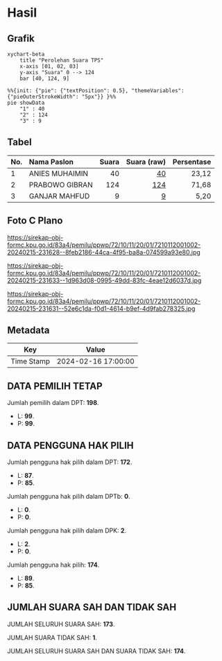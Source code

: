 # Hasil

## Grafik

```mermaid
xychart-beta
    title "Perolehan Suara TPS"
    x-axis [01, 02, 03]
    y-axis "Suara" 0 --> 124
    bar [40, 124, 9]
```

```mermaid
%%{init: {"pie": {"textPosition": 0.5}, "themeVariables": {"pieOuterStrokeWidth": "5px"}} }%%
pie showData
    "1" : 40
    "2" : 124
    "3" : 9
```

## Tabel

| No. | Nama Paslon    | Suara | Suara (raw) | Persentase |
|:--- |:-------------- | -----:| -----------:| ----------:|
| 1   | ANIES MUHAIMIN | 40    | [40][p-1]   | 23,12      |
| 2   | PRABOWO GIBRAN | 124   | [124][p-2]  | 71,68      |
| 3   | GANJAR MAHFUD  | 9     | [9][p-3]    | 5,20       |


[p-1]: https://github.com/gigit-pemilu/pemilu-2024-72-sulawesi-tengah/blob/main/pilpres/hitung-suara/sub/72-sulawesi-tengah/sub/10-sigi/sub/11-dolo-barat/sub/2001-sibonu/sub/002-tps/sub/paslon-1.txt
[p-2]: https://github.com/gigit-pemilu/pemilu-2024-72-sulawesi-tengah/blob/main/pilpres/hitung-suara/sub/72-sulawesi-tengah/sub/10-sigi/sub/11-dolo-barat/sub/2001-sibonu/sub/002-tps/sub/paslon-2.txt
[p-3]: https://github.com/gigit-pemilu/pemilu-2024-72-sulawesi-tengah/blob/main/pilpres/hitung-suara/sub/72-sulawesi-tengah/sub/10-sigi/sub/11-dolo-barat/sub/2001-sibonu/sub/002-tps/sub/paslon-3.txt

## Foto C Plano

https://sirekap-obj-formc.kpu.go.id/83a4/pemilu/ppwp/72/10/11/20/01/7210112001002-20240215-231628--8feb2186-44ca-4f95-ba8a-074599a93e80.jpg

https://sirekap-obj-formc.kpu.go.id/83a4/pemilu/ppwp/72/10/11/20/01/7210112001002-20240215-231633--1d963d08-0995-49dd-83fc-4eae12d6037d.jpg

https://sirekap-obj-formc.kpu.go.id/83a4/pemilu/ppwp/72/10/11/20/01/7210112001002-20240215-231631--52e6c1da-f0d1-4614-b9ef-4d9fab278325.jpg


## Metadata

| Key        | Value               |
| ---------- | ------------------- |
| Time Stamp | 2024-02-16 17:00:00 |


## DATA PEMILIH TETAP

Jumlah pemilih dalam DPT: **198**.
 * L: **99**.
 * P: **99**.

## DATA PENGGUNA HAK PILIH

Jumlah pengguna hak pilih dalam DPT: **172**.
 * L: **87**.
 * P: **85**.

Jumlah pengguna hak pilih dalam DPTb: **0**.
 * L: **0**.
 * P: **0**.

Jumlah pengguna hak pilih dalam DPK: **2**.
 * L: **2**.
 * P: **0**.

Jumlah pengguna hak pilih: **174**.
 * L: **89**.
 * P: **85**.

## JUMLAH SUARA SAH DAN TIDAK SAH

JUMLAH SELURUH SUARA SAH: **173**.

JUMLAH SUARA TIDAK SAH: **1**.

JUMLAH SELURUH SUARA SAH DAN SUARA TIDAK SAH: **174**.


